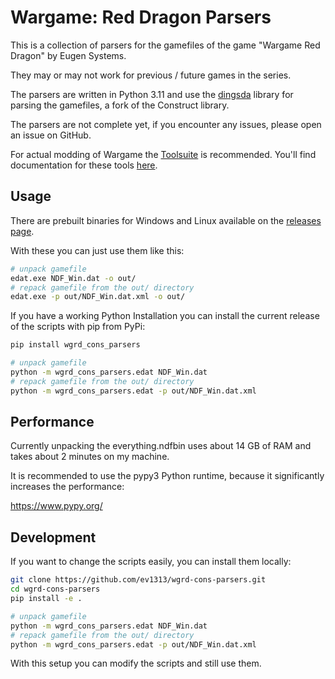 # Wargame: Red Dragon Parsers

This is a collection of parsers for the gamefiles of the game "Wargame Red Dragon" by Eugen Systems.

They may or may not work for previous / future games in the series.

The parsers are written in Python 3.11 and use the [dingsda](https://github.com/ev1313/dingsda) library for parsing the
gamefiles, a fork of the Construct library.

The parsers are not complete yet, if you encounter any issues, please open an issue on GitHub.

For actual modding of Wargame the [Toolsuite](https://github.com/ev1313/wgrd-cons-tools) is recommended.
You'll find documentation for these tools [here](https://wgrd-cons-tools.readthedocs.io).

## Usage

There are prebuilt binaries for Windows and Linux available on the 
[releases page](https://github.com/ev1313/wgrd-cons-parsers/releases).

With these you can just use them like this:

``` sh
# unpack gamefile
edat.exe NDF_Win.dat -o out/
# repack gamefile from the out/ directory
edat.exe -p out/NDF_Win.dat.xml -o out/
```

If you have a working Python Installation you can install the current release of the scripts with pip from PyPi:

``` sh
pip install wgrd_cons_parsers

# unpack gamefile
python -m wgrd_cons_parsers.edat NDF_Win.dat
# repack gamefile from the out/ directory
python -m wgrd_cons_parsers.edat -p out/NDF_Win.dat.xml
```

## Performance

Currently unpacking the everything.ndfbin uses about 14 GB of RAM and takes about 2 minutes on my machine.

It is recommended to use the pypy3 Python runtime, because it significantly increases the performance:

https://www.pypy.org/

## Development

If you want to change the scripts easily, you can install them locally:

``` sh
git clone https://github.com/ev1313/wgrd-cons-parsers.git
cd wgrd-cons-parsers
pip install -e .

# unpack gamefile
python -m wgrd_cons_parsers.edat NDF_Win.dat
# repack gamefile from the out/ directory
python -m wgrd_cons_parsers.edat -p out/NDF_Win.dat.xml
```

With this setup you can modify the scripts and still use them.
